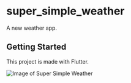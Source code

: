 # super_simple_weather

A new weather app.

## Getting Started

This project is made with Flutter.

![Image of Super Simple Weather](https://media.giphy.com/media/WUUycvuYAwSTkjIpEW/giphy.gif)

